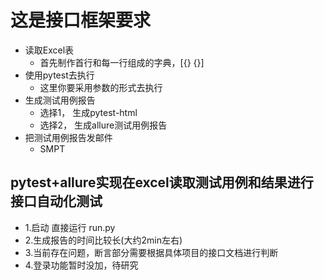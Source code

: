# 这是接口框架要求
- 读取Excel表
    - 首先制作首行和每一行组成的字典，[{} {}]
- 使用pytest去执行
    - 这里你要采用参数的形式去执行
- 生成测试用例报告
    - 选择1， 生成pytest-html
    - 选择2， 生成allure测试用例报告
- 把测试用例报告发邮件
    - SMPT
    
    
 ## pytest+allure实现在excel读取测试用例和结果进行接口自动化测试
 
 - 1.启动 直接运行 run.py
 - 2.生成报告的时间比较长(大约2min左右)
 - 3.当前存在问题，断言部分需要根据具体项目的接口文档进行判断
 - 4.登录功能暂时没加，待研究